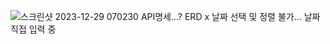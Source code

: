![스크린샷 2023-12-29 070230](https://github.com/9nh5/Todo/assets/151013731/09f1dd51-b7f7-4a17-bc45-fe08a4c598ed)
API명세...?
ERD  x
날짜 선택 및 정렬 불가... 날짜 직접 입력 중
